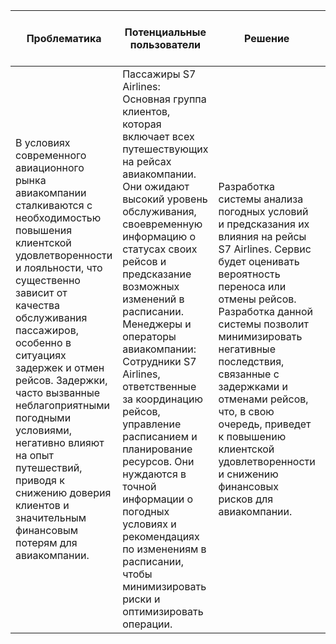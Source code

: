 | **Проблематика**                                                                 | **Потенциальные пользователи** | **Решение**                                                                 | **Конкуренты**                          | **Уникальность решения**               | **Ссылка на видео с демонстрацией продукта** |
|----------------------------------------------------------------------------------|--------------------------------|-----------------------------------------------------------------------------|-----------------------------------------|----------------------------------------|----------------------------------------------|
| В условиях современного авиационного рынка авиакомпании сталкиваются с необходимостью повышения клиентской удовлетворенности и лояльности, что существенно зависит от качества обслуживания пассажиров, особенно в ситуациях задержек и отмен рейсов. Задержки, часто вызванные неблагоприятными погодными условиями, негативно влияют на опыт путешествий, приводя к снижению доверия клиентов и значительным финансовым потерям для авиакомпании. | Пассажиры S7 Airlines: Основная группа клиентов, которая включает всех путешествующих на рейсах авиакомпании. Они ожидают высокий уровень обслуживания, своевременную информацию о статусах своих рейсов и предсказание возможных изменений в расписании. Менеджеры и операторы авиакомпании: Сотрудники S7 Airlines, ответственные за координацию рейсов, управление расписанием и планирование ресурсов. Они нуждаются в точной информации о погодных условиях и рекомендациях по изменениям в расписании, чтобы минимизировать риски и оптимизировать операции. | Разработка системы анализа погодных условий и предсказания их влияния на рейсы S7 Airlines. Сервис будет оценивать вероятность переноса или отмены рейсов. Разработка данной системы позволит минимизировать негативные последствия, связанные с задержками и отменами рейсов, что, в свою очередь, приведет к повышению клиентской удовлетворенности и снижению финансовых рисков для авиакомпании. | Нашими конкурентами являются метеорологические компании, которые предлагают свои услуги S7. Они предоставляют данные для администраторов, которые следят за погодными условиями и сдвигают/отменяют рейсы в зависимости от них. | Нас стоит обратить внимание, так как мы, в отличие от уже работающих решений в анализе погоды для авиакомпаний, предоставляем решение именно для клиентов S7. Наша система действительно является чем-то новым, тем, что может привлечь новых людей своей надежностью и нацеленностью на человеческий комфорт. | Разместите демонстрацию вашего продукта на любом ресурсе и прикрепите ссылку в документ для просмотра. |